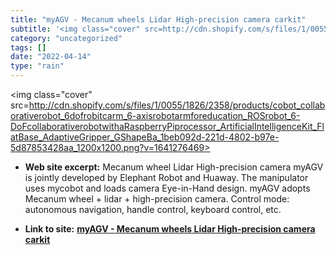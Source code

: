 ```yaml
---
title: "myAGV - Mecanum wheels Lidar High-precision camera carkit"
subtitle: '<img class="cover" src=http://cdn.shopify.com/s/files/1/0055/1826/2358/products/cobot_collaborativer...'
category: "uncategorized"
tags: []
date: "2022-04-14"
type: "rain"
---
```

<img class="cover" src=http://cdn.shopify.com/s/files/1/0055/1826/2358/products/cobot_collaborativerobot_6dofrobitcarm_6-axisrobotarmforeducation_ROSrobot_6-DoFcollaborativerobotwithaRaspberryPiprocessor_ArtificialIntelligenceKit_FlatBase_AdaptiveGripper_GShapeBa_1beb092d-221d-4802-b97e-5d87853428aa_1200x1200.png?v=1641276469>



* **Web site excerpt:** Mecanum wheel Lidar High-precision camera myAGV is jointly developed by Elephant Robot and Huaway. The manipulator uses mycobot and loads camera Eye-in-Hand design. myAGV adopts Mecanum wheel + lidar + high-precision camera. Control mode: autonomous navigation, handle control, keyboard control, etc.

* **Link to site:** **[myAGV - Mecanum wheels Lidar High-precision camera carkit](https://shop.elephantrobotics.com/products/myagv?variant=39485298835542)**